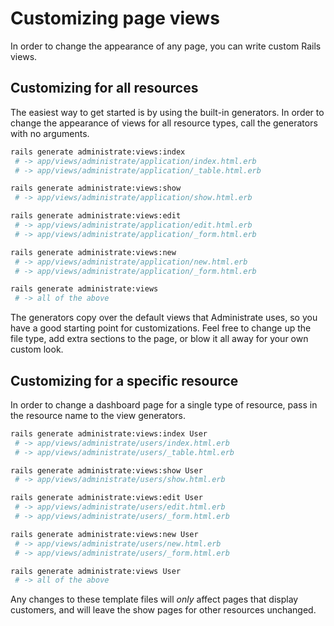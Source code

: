 # Customizing page views

In order to change the appearance of any page,
you can write custom Rails views.

## Customizing for all resources

The easiest way to get started is by using the built-in generators.
In order to change the appearance of views for all resource types,
call the generators with no arguments.

```bash
rails generate administrate:views:index
 # -> app/views/administrate/application/index.html.erb
 # -> app/views/administrate/application/_table.html.erb

rails generate administrate:views:show
 # -> app/views/administrate/application/show.html.erb

rails generate administrate:views:edit
 # -> app/views/administrate/application/edit.html.erb
 # -> app/views/administrate/application/_form.html.erb

rails generate administrate:views:new
 # -> app/views/administrate/application/new.html.erb
 # -> app/views/administrate/application/_form.html.erb

rails generate administrate:views
 # -> all of the above
```

The generators copy over the default views that Administrate uses,
so you have a good starting point for customizations.
Feel free to change up the file type,
add extra sections to the page,
or blow it all away for your own custom look.

## Customizing for a specific resource

In order to change a dashboard page for a single type of resource,
pass in the resource name to the view generators.

```bash
rails generate administrate:views:index User
 # -> app/views/administrate/users/index.html.erb
 # -> app/views/administrate/users/_table.html.erb

rails generate administrate:views:show User
 # -> app/views/administrate/users/show.html.erb

rails generate administrate:views:edit User
 # -> app/views/administrate/users/edit.html.erb
 # -> app/views/administrate/users/_form.html.erb

rails generate administrate:views:new User
 # -> app/views/administrate/users/new.html.erb
 # -> app/views/administrate/users/_form.html.erb

rails generate administrate:views User
 # -> all of the above
```

Any changes to these template files
will *only* affect pages that display customers,
and will leave the show pages for other resources unchanged.
